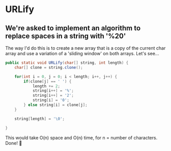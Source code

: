 # URLify

## We're asked to implement an algorithm to replace spaces in a string with '%20'

The way I'd do this is to create a new array that is a copy of the current char array and use a variation of a 'sliding window' on both arrays.
Let's see...

```java
public static void URLify(char[] string, int length) {
    char[] clone = string.clone();

    for(int i = 0, j = 0; i < length; i++, j++) {
        if(clone[j] == ' ') {
            length += 2;
            string[i++] = '%';
            string[i++] = '2';
            string[i] = '0';
        } else string[i] = clone[j];
    }

    string[length] = '\0';

}
```

This would take O(n) space and O(n) time, for n = number of characters. Done! :tada:
